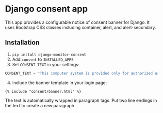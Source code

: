# Django consent app
This app provides a configurable notice of consent banner for Django.
It uses Bootstrap CSS classes including container, alert, and alert-secondary.

## Installation
1. `pip install django-monitor-consent`
2. Add `consent` to `INSTALLED_APPS`
3. Set `CONSENT_TEXT` in your settings:
  ```python
  CONSENT_TEXT = "This computer system is provided only for authorized use..."
  ```
4. Include the banner template in your login page:
  ```
  {% include "consent/banner.html" %}
  ```

The text is automatically wrapped in paragraph tags.
Put two line endings in the text to create a new paragraph.
